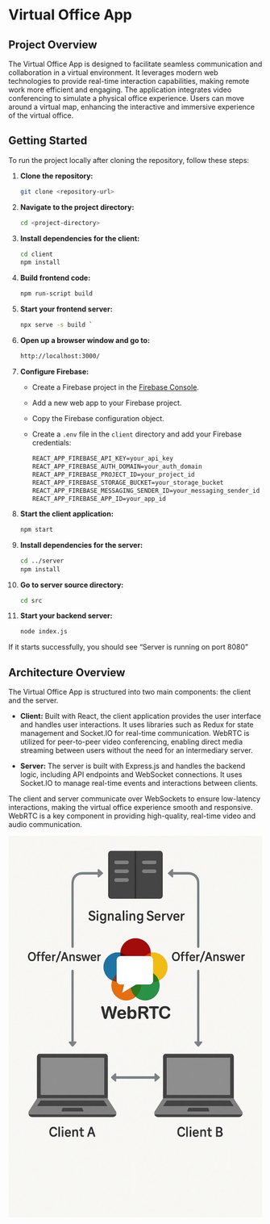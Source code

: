 # Virtual Office App

## Project Overview

The Virtual Office App is designed to facilitate seamless communication and collaboration in a virtual environment. It leverages modern web technologies to provide real-time interaction capabilities, making remote work more efficient and engaging. The application integrates video conferencing to simulate a physical office experience. Users can move around a virtual map, enhancing the interactive and immersive experience of the virtual office.

## Getting Started

To run the project locally after cloning the repository, follow these steps:

1. **Clone the repository:**

   ```bash
   git clone <repository-url>
   ```

2. **Navigate to the project directory:**

   ```bash
   cd <project-directory>
   ```

3. **Install dependencies for the client:**

   ```bash
   cd client
   npm install
   ```
4. **Build frontend code:**
    
    ```bash
    npm run-script build
    ```

5. **Start your frontend server:**
    
    ```bash
    npx serve -s build `
    ```

6. **Open up a browser window and go to:**
    
    ```bash
    http://localhost:3000/
    ```

4. **Configure Firebase:**

   - Create a Firebase project in the [Firebase Console](https://console.firebase.google.com/).
   - Add a new web app to your Firebase project.
   - Copy the Firebase configuration object.
   - Create a `.env` file in the `client` directory and add your Firebase credentials:

     ```plaintext
     REACT_APP_FIREBASE_API_KEY=your_api_key
     REACT_APP_FIREBASE_AUTH_DOMAIN=your_auth_domain
     REACT_APP_FIREBASE_PROJECT_ID=your_project_id
     REACT_APP_FIREBASE_STORAGE_BUCKET=your_storage_bucket
     REACT_APP_FIREBASE_MESSAGING_SENDER_ID=your_messaging_sender_id
     REACT_APP_FIREBASE_APP_ID=your_app_id
     ```

5. **Start the client application:**

   ```bash
   npm start
   ```

6. **Install dependencies for the server:**

   ```bash
   cd ../server
   npm install
   ```
7. **Go to server source directory:**
   
    ```bash
    cd src
    ```

8. **Start your backend server:**
 
    ```bash
    node index.js
    ```
 If it starts successfully, you should see “Server is running on port 8080”


## Architecture Overview

The Virtual Office App is structured into two main components: the client and the server.

- **Client:** Built with React, the client application provides the user interface and handles user interactions. It uses libraries such as Redux for state management and Socket.IO for real-time communication. WebRTC is utilized for peer-to-peer video conferencing, enabling direct media streaming between users without the need for an intermediary server.

- **Server:** The server is built with Express.js and handles the backend logic, including API endpoints and WebSocket connections. It uses Socket.IO to manage real-time events and interactions between clients.

The client and server communicate over WebSockets to ensure low-latency interactions, making the virtual office experience smooth and responsive. WebRTC is a key component in providing high-quality, real-time video and audio communication.

![Code Architecture Diagram](client/public/assets/WebRTC.png)
